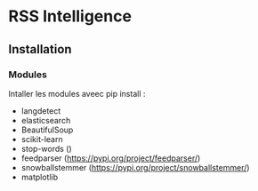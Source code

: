 # RSS Intelligence
## Installation
### Modules 
Intaller les modules aveec pip install :
* langdetect
* elasticsearch
* BeautifulSoup
* scikit-learn
* stop-words ()
* feedparser (https://pypi.org/project/feedparser/)
* snowballstemmer (https://pypi.org/project/snowballstemmer/)
* matplotlib
